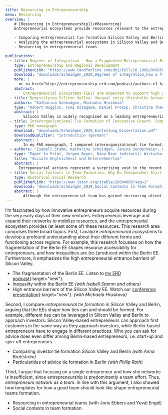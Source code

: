 ```yaml
---
title: Resourcing in Entrepreneurship
menu: Resourcing
overview: |
    # [Resourcing in Entrepreneurship](/#Resourcing)
    Entrepreneurial ecosystems provide resources relevant to the entrepreneurship process, and entrepreneurs leverage and expand their networks to mobilize such resources. Thus, I jointly analyze networks, networking, and entrepreneurial ecosystems.

    - Comparing entrepreneurial tie formation Silicon Valley and Berlin
    - Analyzing the entrepreneurial ecosystems in Silicon Valley and Berlin
    - Resourcing in entrepreneurial teams

publications:
  - title: Degrees of Integration — How a Fragmented Entrepreneurial Ecosystem Promotes Different Types of Entrepreneurs
    type: Entrepreneurship and Regional Development
    publisherLink: "https://www.tandfonline.com/doi/full/10.1080/08985626.2020.1734263"
    download: "downloads/Scheidgen_2020_Degrees of integration_how a fragmented entrepreneurial ecosystem promotes different types of entrepreneurs.pdf"
    more: |
      or <a href="http://entrepreneurship-erd.com/podcast/authors-e1-katharina-scheidgen-degrees-of-integration-how-a-fragmented-entrepreneurial-ecosystem-promotes-different-types-of-entrepreneurs/" target="new">ERD podcast</a>
    abstract:
        Entrepreneurial Ecosystems (EEs) are expected to support high growth entrepreneurship. Yet, little is known about how they actually promote entrepreneurial activities. Based on Giddens’ structuration theory, this paper takes the entrepreneurs’ perspective to understand how they actually use the resources provided by an EE. Based on semi-structured interviews with entrepreneurs and other relevant actors in the Berlin EE along with participant observation at entrepreneurship events, this case study focuses on the resourcing practices of different types of entrepreneurs. It shows that the Berlin EE comprises two distinct subsystems. On the basis of this evidence it is proposed that EEs can have different degrees of integration and that this characteristic strongly impacts how entrepreneurs can actually acquire resources from the EE and thus how specific EEs promote different types of entrepreneurs. Heterogeneous structures therefore do not only exist between EEs but also within EEs. This heterogeneity needs to be recognized in order to understand how EEs function, enhance the comparability of research results, and design suitable political instruments to promote entrepreneurship effectively.
  - title: Demystifying Silicon Valley: Unequal entry thresholds between entrepreneurial ecosystems
    authors: "Katharina Scheidgen, Michaela Hruskova"
    type: "Robert Huggins, Fumi Kitagawa, Daniel Prokop, Christina Theodoraki and Piers Thompson (editors): Entrepreneurial Ecosystems in Cities and Regions: Emergence, Evolution, Future. Oxford University Press"
    abstract: |
        Silicon Valley is widely recognised as a leading entrepreneurial ecosystem as it provides a plethora of key resources that promote entrepreneurship. Although the existing ecosystem debate implicitly assumes that entrepreneurs have equal access to resources, we argue that this is not necessarily the case. We explore how entrepreneurs access ecosystem resources, specifically risk capital, and compare Silicon Valley with Berlin. We find that each ecosystem has a different ecosystem entry threshold at which start-ups become investable and can access financial resources. Entrepreneurs share an understanding of investors’ criteria: in Silicon Valley, start-ups must demonstrate venture traction, meanwhile in Berlin a strong founding team is sufficient. Consequently, they undertake legitimizing activities to fulfil these anticipated investment criteria accordingly prior to fundraising. Therefore, our study demonstrates how Silicon Valley is a highly selective and demanding ecosystem, and argues that it excludes many entrepreneurs, fosters inequality, and leads to homogeneity among start-ups.
  - title: Interorganizational Tie Formation of Innovative Growth  Companies in Silicon Valley and Berlin
    type: PhD monograph
    download: "downloads/Scheidgen_2020_Einleitung_Dissertation.pdf"
    downloadQualifier: "introduction (german)"
    abstract: |
        In my PhD monograph, I compared interorganizational tie formation of innovative start-ups and university spin-offs in Silicon Valley and Berlin. To address the important research gap on interorganizational tie formation under conditions of high uncertainty and power asymmetry, I conducted 85 interviews with entrepreneurs and other relevant entrepreneurial actors and observed 26 entrepreneurship events in Silicon Valley and Berlin. Especially during the early founding stages, new ventures rely heavily on varying resources from their environment, but at the same time, they face great challenges to acquire them. Taking a structurationist perspective, I argued that entrepreneurial ecosystems do not only provide resources, but also scripts about how to acquire these resources. By comparing tie formation scripts and practices in Silicon Valley and Berlin, I showed how these entrepreneurial ecosystems impact interorganizational tie formation.
  - authors: "Isabell Stamm, Katharina Scheidgen, Janina Sundermeier, Annekatrin Hoppe, Hannes Rothe, Michelle Christensen, Florian Conradi, Heike Pantelmann"
    type: "Paper in Print, Jürgen Beyer, Nina Baur (editors): Wirtschaft und soziale Ungleichheit"
    title: "Soziale Ungleichheit und Unternehmertum"
    abstract: |
      Entrepeneurial actions represent a surprising void in the recent economic-sociological discourse on inequality. Yet entrepreneurial actions not only contribute to the creation of inequalities, but can also address and deal with them. In this chapter, we argue that a comprehensive understanding of the relationship between entrepreneurship and inequality needs to consider multiple perspectives on this relationship and their interplay. To this end, we propose four perspectives: Firstly, entrepreneurial activity takes place under unequal conditions. Second, inequalities are found within the population of entrepreneurs. Third, entrepreneurship can be understood as a mechanism that produces inequalities. Fourthly, inequalities can also be identified, addressed and dealt with in the course of entrepreneurial activity. We then illustrate these four perspectives on entrepreneurship and inequality using the example of the Berlin start-up ecosystem. It becomes clear how these multiple perspectives make it possible to grasp the connection between entrepreneurial activity and social inequality in its multidimensionality.
  - title: Social Contexts in Team Formation. Why Do Independent Start-ups and University Spin-offs Form Teams Differently?
    type: Historical Social Research
    publisherLink: "https://www.jstor.org/stable/26804866?seq=1"
    download: "downloads/Scheidgen_2019_Social Contexts in Team Formation.pdf"
    abstract: |
        Although the entrepreneurial team has gained increasing attention as a unit of analysis, we still do not understand much about how these teams form. Previous research has focused either on existing social relationships and their role in the search for potential team members or on criteria for selecting team members. Consequently, we do not yet understand the interplay of search and selection. Another long-neglected aspect that is being increasingly recognized in entrepreneurship research is that the entrepreneurial process is influenced by its social context beyond existing social relationships. This social context is another important factor that has to be considered to properly understand team formation. To analyze how specific characteristics of one particularly relevant social context—namely, the entrepreneurial field—impact the search for and selection of team members, I conducted a qualitative, multiple-case study that compares innovative new ventures in Berlin. The study shows that different types of ventures in different phases exhibit different team formation patterns based on their different and changing social contexts. From these pattern, I have derived different team-formation mechanisms and propositions about the conditions under which they apply.
---
```

I’m fascinated by how innovative entrepreneurs acquire resources during the very early days of their new ventures. Entrepreneurs leverage and expand their networks to mobilize resources, and the entrepreneurial ecosystem provides (at least some of) these resources. This research area comprises three broad topics.
First, I analyze *entrepreneurial ecosystems* to develop a profound understanding about their different forms and functioning across regions. For example, this research focusses on how the fragmentation of the Berlin EE shapes resource accessibility for entrepreneurs, and how inequalities are (re-)produced within the Berlin EE. Furthermore, it emphasizes the high entrepreneurial entrance barriers of Silicon Valley.

* The fragmentation of the Berlin EE. Listen to [my ERD podcast](http://entrepreneurship-erd.com/podcast/authors-e1-katharina-scheidgen-degrees-of-integration-how-a-fragmented-entrepreneurial-ecosystem-promotes-different-types-of-entrepreneurs/){:target="new"}.
* Inequality within the Berlin EE *(with Isabell Stamm and others)*
* High entrance barriers of the Silicon Valley EE. Watch our [conference presentation](https://www.youtube.com/watch?v=iafvoaMaYz8&ab_channel=SchoolofGeographyandPlanningCardiffUniversity){:target="new"}. *(with Michaela Hruskova)*

Second, I compare *entrepreneurial tie formation* in Silicon Valley and Berlin, arguing that the EEs shape how ties can and should be formed. For example, different ties can be leveraged in Silicon Valley and Berlin to approach investors. Silicon Valley-based entrepreneurs can approach first customers in the same way as they approach investors, while Berlin-based entrepreneurs have to engage in different practices. Who you can ask for advice does even differ among Berlin-based entrepreneurs, i.e. start-up and spin-off entrepreneurs.

* Comparing investor tie formation Silicon Valley and Berlin *(with Anna Brattström)*
* Particularities of advice tie formation in Berlin *(with Philip Roth)*

Third, I argue that focusing on a single entrepreneur and how she networks is insufficient, since entrepreneurship is predominantly a team effort. Thus, *entrepreneurs network as a team*. In line with this argument, I also showed how templates for how a good team should look like shape entrepreneurial teams formation.

* Resourcing in entrepreneurial teams (with Joris Ebbers and Yuval Engel)
* Social contexts in team formation

